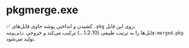 
# pkgmerge.exe

✅ کشیدن و انداختن پوشه حاوی فایل‌های `.pkg` روی این فایل،  
فایل‌ها را به ترتیب طبیعی (1،2،10...) ترکیب می‌کند و خروجی `نام‌پوشه-merged.pkg` تولید می‌شود.
